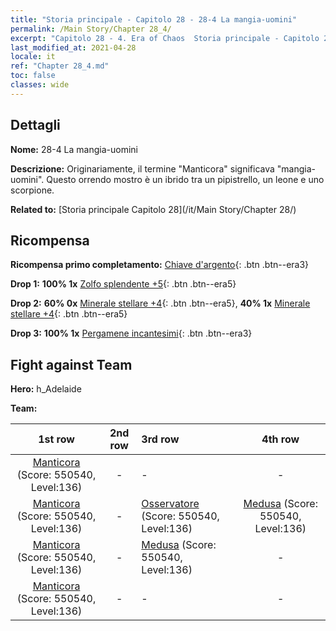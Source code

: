 ```yaml
---
title: "Storia principale - Capitolo 28 - 28-4 La mangia-uomini"
permalink: /Main Story/Chapter 28_4/
excerpt: "Capitolo 28 - 4. Era of Chaos  Storia principale - Capitolo 28_4. 28-4 La mangia-uomini"
last_modified_at: 2021-04-28
locale: it
ref: "Chapter 28_4.md"
toc: false
classes: wide
---
```


## Dettagli

 **Nome:** 28-4 La mangia-uomini

 **Descrizione:** Originariamente, il termine \"Manticora\" significava \"mangia-uomini\". Questo orrendo mostro è un ibrido tra un pipistrello, un leone e uno scorpione.

 **Related to:** [Storia principale Capitolo 28](/it/Main Story/Chapter 28/)

## Ricompensa

 **Ricompensa primo completamento:** [Chiave d'argento](/ItemsIT/con_693/){: .btn .btn--era3}

 **Drop 1:** **100% 1x** [Zolfo splendente +5](/ItemsIT/mat_99/){: .btn .btn--era5}

 **Drop 2:** **60% 0x** [Minerale stellare +4](/ItemsIT/mat_89/){: .btn .btn--era5}, **40% 1x** [Minerale stellare +4](/ItemsIT/mat_89/){: .btn .btn--era5}

 **Drop 3:** **100% 1x** [Pergamene incantesimi](/ItemsIT/con_694/){: .btn .btn--era3}


## Fight against Team
 **Hero:** h_Adelaide

 **Team:**


  | 1st row | 2nd row | 3rd row | 4th row |
  |:----:|:----:|:----|:----:|
  | [Manticora](/it/units/Manticore/) (Score: 550540, Level:136)  | - | - | - |
  | [Manticora](/it/units/Manticore/) (Score: 550540, Level:136)  | - | [Osservatore](/it/units/Beholder/) (Score: 550540, Level:136)  | [Medusa](/it/units/Medusa/) (Score: 550540, Level:136)  |
  | [Manticora](/it/units/Manticore/) (Score: 550540, Level:136)  | - | [Medusa](/it/units/Medusa/) (Score: 550540, Level:136)  | - |
  | [Manticora](/it/units/Manticore/) (Score: 550540, Level:136)  | - | - | - |


